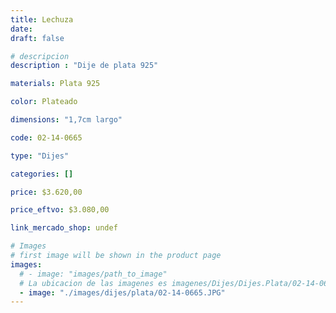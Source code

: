 ```yaml
---
title: Lechuza
date: 
draft: false

# descripcion
description : "Dije de plata 925"

materials: Plata 925

color: Plateado

dimensions: "1,7cm largo"

code: 02-14-0665

type: "Dijes"

categories: []

price: $3.620,00

price_eftvo: $3.080,00

link_mercado_shop: undef

# Images
# first image will be shown in the product page
images:
  # - image: "images/path_to_image"
  # La ubicacion de las imagenes es imagenes/Dijes/Dijes.Plata/02-14-0665-lechuza
  - image: "./images/dijes/plata/02-14-0665.JPG"
---
```

